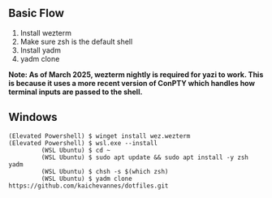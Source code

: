 ## Basic Flow
1. Install wezterm
2. Make sure zsh is the default shell
3. Install yadm
4. yadm clone

**Note: As of March 2025, wezterm nightly is required for yazi to work. This is because it uses a more recent version of ConPTY which handles how terminal inputs are passed to the shell.**

## Windows
```
(Elevated Powershell) $ winget install wez.wezterm 
(Elevated Powershell) $ wsl.exe --install
         (WSL Ubuntu) $ cd ~
         (WSL Ubuntu) $ sudo apt update && sudo apt install -y zsh yadm 
         (WSL Ubuntu) $ chsh -s $(which zsh)
         (WSL Ubuntu) $ yadm clone https://github.com/kaichevannes/dotfiles.git
```
